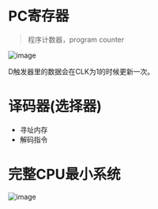 # PC寄存器

> 程序计数器，program counter

![image](https://piachh.cn/show?pic=pics/pc_circle.jpg)

D触发器里的数据会在CLK为1的时候更新一次。

# 译码器(选择器)

- 寻址内存
- 解码指令

# 完整CPU最小系统

![image](https://piachh.cn/show?pic=pics/cpu_system.jpeg)
